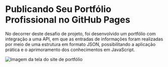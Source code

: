
# Publicando Seu Portfólio Profissional no GitHub Pages

No decorrer deste desafio de projeto, foi desenvolvido um portfólio com integração a uma API, em que as entradas de informações foram realizadas por meio de uma estrutura em formato JSON, possibilitando a aplicação prática e o aprimoramento dos conhecimentos em JavaScript.


 ![Imagem da tela do site de portfólio](/assets/img/01.png)

